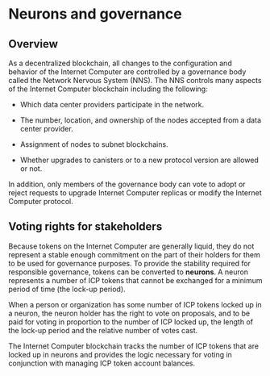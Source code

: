# Neurons and governance

## Overview 
As a decentralized blockchain, all changes to the configuration and behavior of the Internet Computer are controlled by a governance body called the Network Nervous System (NNS). The NNS controls many aspects of the Internet Computer blockchain including the following:

-   Which data center providers participate in the network.

-   The number, location, and ownership of the nodes accepted from a data center provider.

-   Assignment of nodes to subnet blockchains.

-   Whether upgrades to canisters or to a new protocol version are allowed or not.

In addition, only members of the governance body can vote to adopt or reject requests to upgrade Internet Computer replicas or modify the Internet Computer protocol.

## Voting rights for stakeholders

Because tokens on the Internet Computer are generally liquid, they do not represent a stable enough commitment on the part of their holders for them to be used for governance purposes. To provide the stability required for responsible governance, tokens can be converted to **neurons**. A neuron represents a number of ICP tokens that cannot be exchanged for a minimum period of time (the lock-up period).

When a person or organization has some number of ICP tokens locked up in a neuron, the neuron holder has the right to vote on proposals, and to be paid for voting in proportion to the number of ICP locked up, the length of the lock-up period and the relative number of votes cast.

The Internet Computer blockchain tracks the number of ICP tokens that are locked up in neurons and provides the logic necessary for voting in conjunction with managing ICP token account balances.
